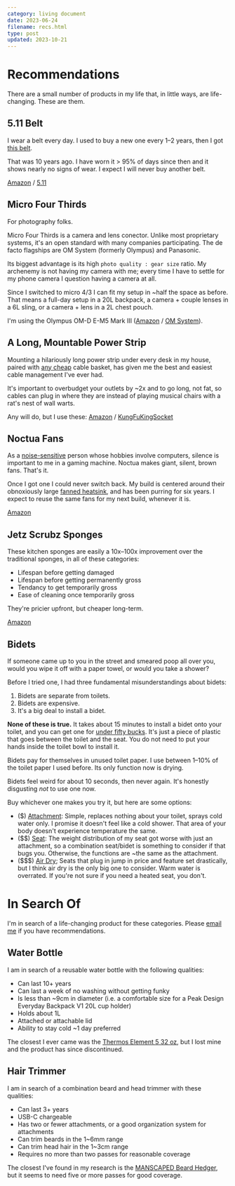 ```yaml
---
category: living document
date: 2023-06-24
filename: recs.html
type: post
updated: 2023-10-21
---
```


# Recommendations

There are a small number of products in my life that, in little ways, are
life-changing. These are them.

## 5.11 Belt

I wear a belt every day.
I used to buy a new one every 1–2 years,
then I got [this belt](https://amzn.to/3ptyErI).

That was 10 years ago.
I have worn it > 95% of days since then and it shows nearly no signs of wear.
I expect I will never buy another belt.

[Amazon](https://amzn.to/3ptyErI) /
[5.11](https://www.511tactical.com/tdu-belt-15-plastic-buckle.html)

## Micro Four Thirds

For photography folks.

Micro Four Thirds is a camera and lens conector.
Unlike most proprietary systems,
it's an open standard with many companies participating.
The de facto flagships are OM System (formerly Olympus) and Panasonic.

Its biggest advantage is its high `photo quality : gear size` ratio.
My archenemy is not having my camera with me;
every time I have to settle for my phone camera I question having a camera at all.

Since I switched to micro 4/3 I can fit my setup in ~half the space as before.
That means a full-day setup in a 20L backpack,
a camera + couple lenses in a 6L sling,
or a camera + lens in a 2L chest pouch.

I'm using the Olympus OM-D E-M5 Mark III
([Amazon](https://amzn.to/3PtUO81) /
[OM System](https://explore.omsystem.com/us/en/om-d-e-m5-mark-iii)).

## A Long, Mountable Power Strip

Mounting a hilariously long power strip under every desk in my house,
paired with [any cheap](https://amzn.to/3XAxIPa) cable basket,
has given me the best and easiest cable management I've ever had.

It's important to overbudget your outlets by ~2x and to go long, not fat,
so cables can plug in where they are instead of playing musical chairs with a rat's nest of wall warts.

Any will do, but I use these: [Amazon](https://amzn.to/44e4c3W) /
[KungFuKingSocket](https://kungfukingsocket.com/products/power-strip-6)

## Noctua Fans

As a [noise-sensitive](autism.html) person whose hobbies involve computers,
silence is important to me in a gaming machine.
Noctua makes giant, silent, brown fans. That's it.

Once I got one I could never switch back.
My build is centered around their obnoxiously large [fanned heatsink](https://amzn.to/3pyrIJU),
and has been purring for six years.
I expect to reuse the same fans for my next build, whenever it is.

[Amazon](https://amzn.to/3LR2Y7J)

## Jetz Scrubz Sponges

These kitchen sponges are easily a 10x–100x improvement over the traditional sponges,
in all of these categories:

- Lifespan before getting damaged
- Lifespan before getting permanently gross
- Tendancy to get temporarily gross
- Ease of cleaning once temporarily gross

They're pricier upfront, but cheaper long-term.

[Amazon](https://amzn.to/46nSjKq)

## Bidets

If someone came up to you in the street and smeared poop all over you,
would you wipe it off with a paper towel, or would you take a shower?

Before I tried one, I had three fundamental misunderstandings about bidets:

1. Bidets are separate from toilets.
2. Bidets are expensive.
3. It's a big deal to install a bidet.

**None of these is true.**
It takes about 15 minutes to install a bidet onto your toilet,
and you can get one for [under fifty bucks](https://amzn.to/3McRz2a).
It's just a piece of plastic that goes between the toilet and the seat.
You do not need to put your hands inside the toilet bowl to install it.

Bidets pay for themselves in unused toilet paper.
I use between 1–10% of the toilet paper I used before.
Its only function now is drying.

Bidets feel weird for about 10 seconds, then never again.
It's honestly disgusting _not_ to use one now.

Buy whichever one makes you try it, but here are some options:

- ($) [Attachment](https://amzn.to/3McRz2a):
  Simple, replaces nothing about your toilet, sprays cold water only.
  I promise it doesn't feel like a cold shower.
  That area of your body doesn't experience temperature the same.
- ($$) [Seat](https://amzn.to/3PYqFwc):
  The weight distribution of my seat got worse with just an attachment,
  so a combination seat/bidet is something to consider if that bugs you.
  Otherwise, the functions are ~the same as the attachment.
- ($$$) [Air Dry](https://amzn.to/3S9PBn9);
  Seats that plug in jump in price and feature set drastically,
  but I think air dry is the only big one to consider.
  Warm water is overrated.
  If you're not sure if you need a heated seat, you don't.

# In Search Of

I'm in search of a life-changing product for these categories. Please [email
me](mailto:ben@twos.dev) if you have recommendations.

## Water Bottle

I am in search of a reusable water bottle with the following qualities:

- Can last 10+ years
- Can last a week of no washing without getting funky
- Is less than ~9cm in diameter (i.e. a comfortable size for a Peak Design Everyday
  Backpack V1 20L cup holder)
- Holds about 1L
- Attached or attachable lid
- Ability to stay cold ~1 day preferred

The closest I ever came was the [Thermos Element 5 32 oz](https://amzn.to/42XJaoR), but
I lost mine and the product has since discontinued.

## Hair Trimmer

I am in search of a combination beard and head trimmer with these qualities:

- Can last 3+ years
- USB-C chargeable
- Has two or fewer attachments, or a good organization system for attachments
- Can trim beards in the 1~6mm range
- Can trim head hair in the 1~3cm range
- Requires no more than two passes for reasonable coverage

The closest I've found in my research is the
[MANSCAPED Beard Hedger](https://amzn.to/3rFxMBB),
but it seems to need five or more passes for good coverage.
